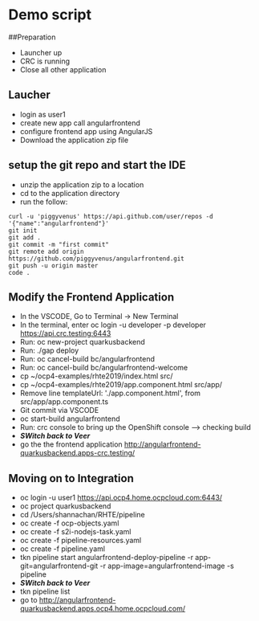 # Demo script
##Preparation
* Launcher up
* CRC is running
* Close all other application


## Laucher
* login as user1
* create new app call angularfrontend
* configure frontend app using AngularJS
* Download the application zip file

## setup the git repo and start the IDE
* unzip the application zip to a location
* cd to the application directory
* run the follow:
```
curl -u 'piggyvenus' https://api.github.com/user/repos -d '{"name":"angularfrontend"}'
git init
git add .
git commit -m "first commit"
git remote add origin https://github.com/piggyvenus/angularfrontend.git
git push -u origin master
code .
```

## Modify the Frontend Application
* In the VSCODE, Go to Terminal -> New Terminal
* In the terminal, enter oc login -u developer -p developer https://api.crc.testing:6443
* Run: oc new-project quarkusbackend
* Run: ./gap deploy
* Run: oc cancel-build bc/angularfrontend
* Run: oc cancel-build bc/angularfrontend-welcome
* cp ~/ocp4-examples/rhte2019/index.html src/
* cp ~/ocp4-examples/rhte2019/app.component.html src/app/
* Remove line templateUrl: './app.component.html', from src/app/app.component.ts
* Git commit via VSCODE
* oc start-build angularfrontend
* Run: crc console to bring up the OpenShift console --> checking build
* ***SWitch back to Veer***
* go the the frontend application http://angularfrontend-quarkusbackend.apps-crc.testing/

## Moving on to Integration
* oc login -u user1 https://api.ocp4.home.ocpcloud.com:6443/
* oc project quarkusbackend
* cd /Users/shannachan/RHTE/pipeline
* oc create -f ocp-objects.yaml
* oc create -f s2i-nodejs-task.yaml
* oc create -f pipeline-resources.yaml
* oc create -f pipeline.yaml
* tkn pipeline start angularfrontend-deploy-pipeline -r app-git=angularfrontend-git -r app-image=angularfrontend-image -s pipeline
* ***SWitch back to Veer***
* tkn pipeline list
* go to http://angularfrontend-quarkusbackend.apps.ocp4.home.ocpcloud.com/
